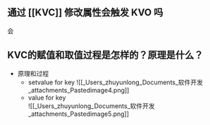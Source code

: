 ## 通过 [[KVC]] 修改属性会触发 KVO 吗

会


## KVC的赋值和取值过程是怎样的？原理是什么？
* 原理和过程
	* setvalue for key
			![[_Users_zhuyunlong_Documents_软件开发_attachments_Pastedimage4.png]]
	* value for key	 
		![[_Users_zhuyunlong_Documents_软件开发_attachments_Pastedimage5.png]]
